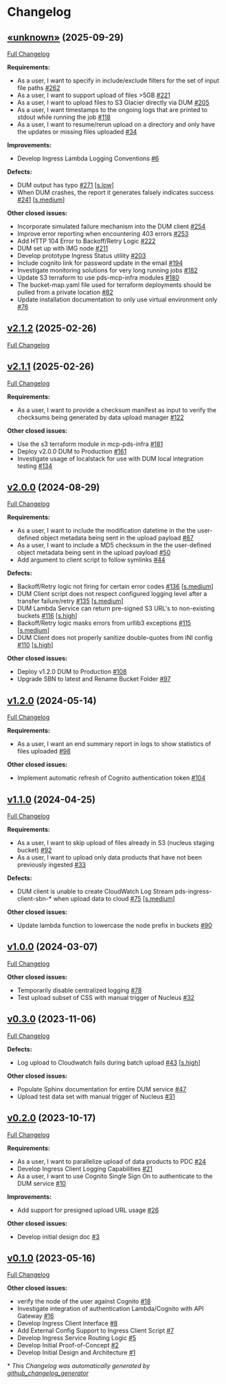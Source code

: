 # Changelog

## [«unknown»](https://github.com/NASA-PDS/data-upload-manager/tree/«unknown») (2025-09-29)

[Full Changelog](https://github.com/NASA-PDS/data-upload-manager/compare/v2.1.2...«unknown»)

**Requirements:**

- As a user, I want to specify in include/exclude filters for the set of input file paths [\#262](https://github.com/NASA-PDS/data-upload-manager/issues/262)
- As a user, I want to support upload of files \>5GB [\#221](https://github.com/NASA-PDS/data-upload-manager/issues/221)
- As a user, I want to upload files to S3 Glacier directly via DUM [\#205](https://github.com/NASA-PDS/data-upload-manager/issues/205)
- As a user, I want timestamps to the ongoing logs that are printed to stdout while running the job [\#118](https://github.com/NASA-PDS/data-upload-manager/issues/118)
- As a user, I want to resume/rerun upload on a directory and only have the updates or missing files uploaded [\#34](https://github.com/NASA-PDS/data-upload-manager/issues/34)

**Improvements:**

- Develop Ingress Lambda Logging Conventions [\#6](https://github.com/NASA-PDS/data-upload-manager/issues/6)

**Defects:**

- DUM output has typo [\#271](https://github.com/NASA-PDS/data-upload-manager/issues/271) [[s.low](https://github.com/NASA-PDS/data-upload-manager/labels/s.low)]
- When DUM crashes, the report it generates falsely indicates success [\#241](https://github.com/NASA-PDS/data-upload-manager/issues/241) [[s.medium](https://github.com/NASA-PDS/data-upload-manager/labels/s.medium)]

**Other closed issues:**

- Incorporate simulated failure mechanism into the DUM client [\#254](https://github.com/NASA-PDS/data-upload-manager/issues/254)
- Improve error reporting when encountering 403 errors [\#253](https://github.com/NASA-PDS/data-upload-manager/issues/253)
- Add HTTP 104 Error to Backoff/Retry Logic [\#222](https://github.com/NASA-PDS/data-upload-manager/issues/222)
- DUM set up with IMG node [\#211](https://github.com/NASA-PDS/data-upload-manager/issues/211)
- Develop prototype Ingress Status utility [\#203](https://github.com/NASA-PDS/data-upload-manager/issues/203)
- Include cognito link for password update in the email [\#194](https://github.com/NASA-PDS/data-upload-manager/issues/194)
- Investigate monitoring solutions for very long running jobs [\#182](https://github.com/NASA-PDS/data-upload-manager/issues/182)
- Update S3 terraform to use pds-mcp-infra modules [\#180](https://github.com/NASA-PDS/data-upload-manager/issues/180)
- The bucket-map.yaml file used for terraform deployments should be pulled from a private location   [\#82](https://github.com/NASA-PDS/data-upload-manager/issues/82)
- Update installation documentation to only use virtual environment only [\#76](https://github.com/NASA-PDS/data-upload-manager/issues/76)

## [v2.1.2](https://github.com/NASA-PDS/data-upload-manager/tree/v2.1.2) (2025-02-26)

[Full Changelog](https://github.com/NASA-PDS/data-upload-manager/compare/v2.1.1...v2.1.2)

## [v2.1.1](https://github.com/NASA-PDS/data-upload-manager/tree/v2.1.1) (2025-02-26)

[Full Changelog](https://github.com/NASA-PDS/data-upload-manager/compare/v2.0.0...v2.1.1)

**Requirements:**

- As a user, I want to provide a checksum manifest as input to verify the checksums being generated by data upload manager [\#122](https://github.com/NASA-PDS/data-upload-manager/issues/122)

**Other closed issues:**

- Use the s3 terraform module in mcp-pds-infra [\#181](https://github.com/NASA-PDS/data-upload-manager/issues/181)
- Deploy v2.0.0 DUM to Production [\#161](https://github.com/NASA-PDS/data-upload-manager/issues/161)
- Investigate usage of localstack for use with DUM local integration testing [\#134](https://github.com/NASA-PDS/data-upload-manager/issues/134)

## [v2.0.0](https://github.com/NASA-PDS/data-upload-manager/tree/v2.0.0) (2024-08-29)

[Full Changelog](https://github.com/NASA-PDS/data-upload-manager/compare/v1.2.0...v2.0.0)

**Requirements:**

- As a user, I want to include the modification datetime in the the user-defined object metadata being sent in the upload payload [\#87](https://github.com/NASA-PDS/data-upload-manager/issues/87)
- As a user, I want to include a MD5 checksum in the the user-defined object metadata being sent in the upload payload [\#50](https://github.com/NASA-PDS/data-upload-manager/issues/50)
- Add argument to client script to follow symlinks [\#44](https://github.com/NASA-PDS/data-upload-manager/issues/44)

**Defects:**

- Backoff/Retry logic not firing for certain error codes [\#136](https://github.com/NASA-PDS/data-upload-manager/issues/136) [[s.medium](https://github.com/NASA-PDS/data-upload-manager/labels/s.medium)]
- DUM Client script does not respect configured logging level after a transfer failure/retry [\#135](https://github.com/NASA-PDS/data-upload-manager/issues/135) [[s.medium](https://github.com/NASA-PDS/data-upload-manager/labels/s.medium)]
- DUM Lambda Service can return pre-signed S3 URL's to non-existing buckets [\#116](https://github.com/NASA-PDS/data-upload-manager/issues/116) [[s.high](https://github.com/NASA-PDS/data-upload-manager/labels/s.high)]
- Backoff/Retry logic masks errors from urllib3 exceptions [\#115](https://github.com/NASA-PDS/data-upload-manager/issues/115) [[s.medium](https://github.com/NASA-PDS/data-upload-manager/labels/s.medium)]
- DUM Client does not properly sanitize double-quotes from INI config [\#110](https://github.com/NASA-PDS/data-upload-manager/issues/110) [[s.high](https://github.com/NASA-PDS/data-upload-manager/labels/s.high)]

**Other closed issues:**

- Deploy v1.2.0 DUM to Production [\#108](https://github.com/NASA-PDS/data-upload-manager/issues/108)
- Upgrade SBN to latest and Rename Bucket Folder [\#97](https://github.com/NASA-PDS/data-upload-manager/issues/97)

## [v1.2.0](https://github.com/NASA-PDS/data-upload-manager/tree/v1.2.0) (2024-05-14)

[Full Changelog](https://github.com/NASA-PDS/data-upload-manager/compare/v1.1.0...v1.2.0)

**Requirements:**

- As a user, I want an end summary report in logs to show statistics of files uploaded [\#98](https://github.com/NASA-PDS/data-upload-manager/issues/98)

**Other closed issues:**

- Implement automatic refresh of Cognito authentication token [\#104](https://github.com/NASA-PDS/data-upload-manager/issues/104)

## [v1.1.0](https://github.com/NASA-PDS/data-upload-manager/tree/v1.1.0) (2024-04-25)

[Full Changelog](https://github.com/NASA-PDS/data-upload-manager/compare/v1.0.0...v1.1.0)

**Requirements:**

- As a user, I want to skip upload of files already in S3 \(nucleus staging bucket\) [\#92](https://github.com/NASA-PDS/data-upload-manager/issues/92)
- As a user, I want to upload only data products that have not been previously ingested [\#33](https://github.com/NASA-PDS/data-upload-manager/issues/33)

**Defects:**

- DUM client is unable to create CloudWatch Log Stream pds-ingress-client-sbn-\* when upload data to cloud [\#75](https://github.com/NASA-PDS/data-upload-manager/issues/75) [[s.medium](https://github.com/NASA-PDS/data-upload-manager/labels/s.medium)]

**Other closed issues:**

- Update lambda function to lowercase the node prefix in buckets [\#90](https://github.com/NASA-PDS/data-upload-manager/issues/90)

## [v1.0.0](https://github.com/NASA-PDS/data-upload-manager/tree/v1.0.0) (2024-03-07)

[Full Changelog](https://github.com/NASA-PDS/data-upload-manager/compare/v0.3.0...v1.0.0)

**Other closed issues:**

- Temporarily disable centralized logging [\#78](https://github.com/NASA-PDS/data-upload-manager/issues/78)
- Test upload subset of CSS with manual trigger of Nucleus [\#32](https://github.com/NASA-PDS/data-upload-manager/issues/32)

## [v0.3.0](https://github.com/NASA-PDS/data-upload-manager/tree/v0.3.0) (2023-11-06)

[Full Changelog](https://github.com/NASA-PDS/data-upload-manager/compare/v0.2.0...v0.3.0)

**Defects:**

- Log upload to Cloudwatch fails during batch upload [\#43](https://github.com/NASA-PDS/data-upload-manager/issues/43) [[s.high](https://github.com/NASA-PDS/data-upload-manager/labels/s.high)]

**Other closed issues:**

- Populate Sphinx documentation for entire DUM service [\#47](https://github.com/NASA-PDS/data-upload-manager/issues/47)
- Upload test data set with manual trigger of Nucleus [\#31](https://github.com/NASA-PDS/data-upload-manager/issues/31)

## [v0.2.0](https://github.com/NASA-PDS/data-upload-manager/tree/v0.2.0) (2023-10-17)

[Full Changelog](https://github.com/NASA-PDS/data-upload-manager/compare/v0.1.0...v0.2.0)

**Requirements:**

- As a user, I want to parallelize upload of data products to PDC [\#24](https://github.com/NASA-PDS/data-upload-manager/issues/24)
- Develop Ingress Client Logging Capabilities [\#21](https://github.com/NASA-PDS/data-upload-manager/issues/21)
- As a user, I want to use Cognito Single Sign On to authenticate to the DUM service [\#10](https://github.com/NASA-PDS/data-upload-manager/issues/10)

**Improvements:**

- Add support for presigned upload URL usage [\#26](https://github.com/NASA-PDS/data-upload-manager/issues/26)

**Other closed issues:**

- Develop initial design doc [\#3](https://github.com/NASA-PDS/data-upload-manager/issues/3)

## [v0.1.0](https://github.com/NASA-PDS/data-upload-manager/tree/v0.1.0) (2023-05-16)

[Full Changelog](https://github.com/NASA-PDS/data-upload-manager/compare/ed1ba8db788146a62149df3915d6ccc0c4bcf6c6...v0.1.0)

**Other closed issues:**

- verify the node of the user against Cognito [\#18](https://github.com/NASA-PDS/data-upload-manager/issues/18)
- Investigate integration of authentication Lambda/Cognito with API Gateway [\#16](https://github.com/NASA-PDS/data-upload-manager/issues/16)
- Develop Ingress Client Interface [\#8](https://github.com/NASA-PDS/data-upload-manager/issues/8)
- Add External Config Support to Ingress Client Script [\#7](https://github.com/NASA-PDS/data-upload-manager/issues/7)
- Develop Ingress Service Routing Logic [\#5](https://github.com/NASA-PDS/data-upload-manager/issues/5)
- Develop Initial Proof-of-Concept [\#2](https://github.com/NASA-PDS/data-upload-manager/issues/2)
- Develop Initial Design and Architecture [\#1](https://github.com/NASA-PDS/data-upload-manager/issues/1)



\* *This Changelog was automatically generated by [github_changelog_generator](https://github.com/github-changelog-generator/github-changelog-generator)*
